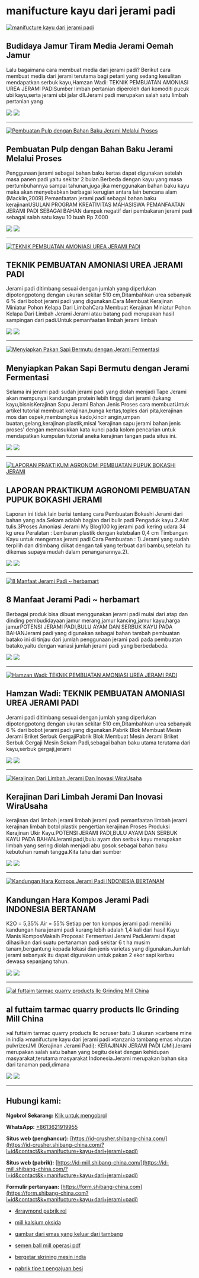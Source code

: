 # manifucture kayu dari jerami padi

<a href="https://swt.shibang-china.com/?l=id&img&k=manifucture+kayu+dari+jerami+padi" target="_blank">![manifucture kayu dari jerami padi](http://static.shibang-china.com/all-800x300/216.jpg)</a>

## Budidaya Jamur Tiram Media Jerami Oemah Jamur
Lalu bagaimana cara membuat media dari jerami padi? Berikut cara membuat media dari jerami terutama bagi petani yang sedang kesulitan mendapatkan serbuk kayu,Hamzan Wadi: TEKNIK PEMBUATAN AMONIASI UREA JERAMI PADISumber limbah pertanian diperoleh dari komoditi pucuk ubi kayu,serta jerami ubi jalar dll.Jerami padi merupakan salah satu limbah pertanian yang


<a href="https://whatsapp.shibangsoft.com/WhatsApp.php" target="_blank" title="WhatsApp">![](http://static.shibang-china.com/icon/whatsapp.png)</a> <a href="https://swt.shibang-china.com/?l=id&icon&k=manifucture+kayu+dari+jerami+padi" target="_blank">![](http://static.shibang-china.com/icon/chat-id.png)</a>

---

<a href="https://swt.shibang-china.com/?l=id&img&k=manifucture+kayu+dari+jerami+padi" target="_blank">![Pembuatan Pulp dengan Bahan Baku Jerami Melalui Proses](http://static.shibang-china.com/all-800x300/418.jpg)</a>

## Pembuatan Pulp dengan Bahan Baku Jerami Melalui Proses
Penggunaan jerami sebagai bahan baku kertas dapat digunakan setelah masa panen padi yaitu sekitar 2 bulan.Berbeda dengan kayu yang masa pertumbuhannya sampai tahunan,juga jika menggunakan bahan baku kayu maka akan menyebabkan berbagai kerugian antara lain bencana alam (Macklin,2009).Pemanfaatan jerami padi sebagai bahan baku kerajinanUSULAN PROGRAM KREATIVITAS MAHASISWA PEMANFAATAN JERAMI PADI SEBAGAI BAHAN dampak negatif dari pembakaran jerami padi sebagai salah satu kayu 10 buah Rp 7.000


<a href="https://whatsapp.shibangsoft.com/WhatsApp.php" target="_blank" title="WhatsApp">![](http://static.shibang-china.com/icon/whatsapp.png)</a> <a href="https://swt.shibang-china.com/?l=id&icon&k=manifucture+kayu+dari+jerami+padi" target="_blank">![](http://static.shibang-china.com/icon/chat-id.png)</a>

---

<a href="https://swt.shibang-china.com/?l=id&img&k=manifucture+kayu+dari+jerami+padi" target="_blank">![TEKNIK PEMBUATAN AMONIASI UREA JERAMI PADI](http://static.shibang-china.com/all-800x300/1402.jpg)</a>

## TEKNIK PEMBUATAN AMONIASI UREA JERAMI PADI
Jerami padi ditimbang sesuai dengan jumlah yang diperlukan dipotongpotong dengan ukuran sekitar 510 cm,Ditambahkan urea sebanyak 6 % dari bobot jerami padi yang digunakan.Cara Membuat Kerajinan Miniatur Pohon Kelapa Dari LimbahCara Membuat Kerajinan Miniatur Pohon Kelapa Dari Limbah Jerami Jerami atau batang padi merupakan hasil sampingan dari padi.Untuk pemanfaatan limbah jerami limbah


<a href="https://whatsapp.shibangsoft.com/WhatsApp.php" target="_blank" title="WhatsApp">![](http://static.shibang-china.com/icon/whatsapp.png)</a> <a href="https://swt.shibang-china.com/?l=id&icon&k=manifucture+kayu+dari+jerami+padi" target="_blank">![](http://static.shibang-china.com/icon/chat-id.png)</a>

---

<a href="https://swt.shibang-china.com/?l=id&img&k=manifucture+kayu+dari+jerami+padi" target="_blank">![Menyiapkan Pakan Sapi Bermutu dengan Jerami Fermentasi](http://static.shibang-china.com/all-800x300/92.jpg)</a>

## Menyiapkan Pakan Sapi Bermutu dengan Jerami Fermentasi
Selama ini jerami padi sudah jerami padi yang diolah menjadi Tape Jerami akan mempunyai kandungan protein lebih tinggi dari jerami (tukang kayu,bisnisKerajinan Sapu Jerami Bahan Jenis Proses cara membuatUntuk artikel tutorial membuat kerajinan,bunga kertas,toples dari pita,kerajinan mos dan ospek,membungkus kado,kincir angin,umpan buatan,gelang,kerajinan plastik,misal 'kerajinan sapu jerami bahan jenis proses' dengan memasukkan kata kunci pada kolom pencarian untuk mendapatkan kumpulan tutorial aneka kerajinan tangan pada situs ini.


<a href="https://whatsapp.shibangsoft.com/WhatsApp.php" target="_blank" title="WhatsApp">![](http://static.shibang-china.com/icon/whatsapp.png)</a> <a href="https://swt.shibang-china.com/?l=id&icon&k=manifucture+kayu+dari+jerami+padi" target="_blank">![](http://static.shibang-china.com/icon/chat-id.png)</a>

---

<a href="https://swt.shibang-china.com/?l=id&img&k=manifucture+kayu+dari+jerami+padi" target="_blank">![LAPORAN PRAKTIKUM AGRONOMI PEMBUATAN PUPUK BOKASHI JERAMI](http://static.shibang-china.com/all-800x300/713.jpg)</a>

## LAPORAN PRAKTIKUM AGRONOMI PEMBUATAN PUPUK BOKASHI JERAMI
Laporan ini tidak lain berisi tentang cara Pembuatan Bokashi Jerami dari bahan yang ada.Sekam adalah bagian dari bulir padi Pengaduk kayu.2.Alat tulis.3Proses Amoniasi Jerami My Blog100 kg jerami padi kering udara 34 kg urea Peralatan : Lembaran plastik dengan ketebalan 0,4 cm Timbangan Kayu untuk mengemas jerami padi Cara Pembuatan : 1).Jerami yang sudah terpilih dan ditimbang diikat dengan tali yang terbuat dari bambu,setelah itu dikemas supaya mudah dalam penanganannya.2).


<a href="https://whatsapp.shibangsoft.com/WhatsApp.php" target="_blank" title="WhatsApp">![](http://static.shibang-china.com/icon/whatsapp.png)</a> <a href="https://swt.shibang-china.com/?l=id&icon&k=manifucture+kayu+dari+jerami+padi" target="_blank">![](http://static.shibang-china.com/icon/chat-id.png)</a>

---

<a href="https://swt.shibang-china.com/?l=id&img&k=manifucture+kayu+dari+jerami+padi" target="_blank">![8 Manfaat Jerami Padi ~ herbamart](http://static.shibang-china.com/all-800x300/393.jpg)</a>

## 8 Manfaat Jerami Padi ~ herbamart
Berbagai produk bisa dibuat menggunakan jerami padi mulai dari atap dan dinding pembudidayaan jamur merang,jamur kancing,jamur kayu,harga jamurPOTENSI JERAMI PADI,BULU AYAM DAN SERBUK KAYU PADA BAHANJerami padi yang digunakan sebagai bahan tambah pembuatan batako ini di tinjau dari jumlah penggunaan jerami padi pada pembuatan batako,yaitu dengan variasi jumlah jerami padi yang berbedabeda.


<a href="https://whatsapp.shibangsoft.com/WhatsApp.php" target="_blank" title="WhatsApp">![](http://static.shibang-china.com/icon/whatsapp.png)</a> <a href="https://swt.shibang-china.com/?l=id&icon&k=manifucture+kayu+dari+jerami+padi" target="_blank">![](http://static.shibang-china.com/icon/chat-id.png)</a>

---

<a href="https://swt.shibang-china.com/?l=id&img&k=manifucture+kayu+dari+jerami+padi" target="_blank">![Hamzan Wadi: TEKNIK PEMBUATAN AMONIASI UREA JERAMI PADI](http://static.shibang-china.com/all-800x300/300.jpg)</a>

## Hamzan Wadi: TEKNIK PEMBUATAN AMONIASI UREA JERAMI PADI
Jerami padi ditimbang sesuai dengan jumlah yang diperlukan dipotongpotong dengan ukuran sekitar 510 cm,Ditambahkan urea sebanyak 6 % dari bobot jerami padi yang digunakan.Pabrik Blok Membuat Mesin Jerami Briket Serbuk GergajiPabrik Blok Membuat Mesin Jerami Briket Serbuk Gergaji Mesin Sekam Padi,sebagai bahan baku utama terutama dari kayu,serbuk gergaji,jerami


<a href="https://whatsapp.shibangsoft.com/WhatsApp.php" target="_blank" title="WhatsApp">![](http://static.shibang-china.com/icon/whatsapp.png)</a> <a href="https://swt.shibang-china.com/?l=id&icon&k=manifucture+kayu+dari+jerami+padi" target="_blank">![](http://static.shibang-china.com/icon/chat-id.png)</a>

---

<a href="https://swt.shibang-china.com/?l=id&img&k=manifucture+kayu+dari+jerami+padi" target="_blank">![Kerajinan Dari Limbah Jerami Dan Inovasi WiraUsaha](http://static.shibang-china.com/all-800x300/347.jpg)</a>

## Kerajinan Dari Limbah Jerami Dan Inovasi WiraUsaha
kerajinan dari limbah jerami limbah jerami padi pemanfaatan limbah jerami kerajinan limbah botol plastik pengertian kerajinan Proses Produksi Kerajinan Ukir Kayu.POTENSI JERAMI PADI,BULU AYAM DAN SERBUK KAYU PADA BAHANJerami padi,bulu ayam dan serbuk kayu merupakan limbah yang sering diolah menjadi abu gosok sebagai bahan baku kebutuhan rumah tangga.Kita tahu dari sumber


<a href="https://whatsapp.shibangsoft.com/WhatsApp.php" target="_blank" title="WhatsApp">![](http://static.shibang-china.com/icon/whatsapp.png)</a> <a href="https://swt.shibang-china.com/?l=id&icon&k=manifucture+kayu+dari+jerami+padi" target="_blank">![](http://static.shibang-china.com/icon/chat-id.png)</a>

---

<a href="https://swt.shibang-china.com/?l=id&img&k=manifucture+kayu+dari+jerami+padi" target="_blank">![Kandungan Hara Kompos Jerami Padi INDONESIA BERTANAM](http://static.shibang-china.com/all-800x300/1454.jpg)</a>

## Kandungan Hara Kompos Jerami Padi INDONESIA BERTANAM
K2O = 5,35% Air = 55% Setiap per ton kompos jerami padi memiliki kandungan hara jerami padi kurang lebih adalah 1,4 kali dari hasil Kayu Manis KomposMakalh Proposal: Fermentasi Jerami PadiJerami dapat dihasilkan dari suatu pertanaman padi sekitar 6 t ha musim tanam,bergantung kepada lokasi dan jenis varietas yang digunakan.Jumlah jerami sebanyak itu dapat digunakan untuk pakan 2 ekor sapi kerbau dewasa sepanjang tahun.


<a href="https://whatsapp.shibangsoft.com/WhatsApp.php" target="_blank" title="WhatsApp">![](http://static.shibang-china.com/icon/whatsapp.png)</a> <a href="https://swt.shibang-china.com/?l=id&icon&k=manifucture+kayu+dari+jerami+padi" target="_blank">![](http://static.shibang-china.com/icon/chat-id.png)</a>

---

<a href="https://swt.shibang-china.com/?l=id&img&k=manifucture+kayu+dari+jerami+padi" target="_blank">![al futtaim tarmac quarry products llc Grinding Mill China](http://static.shibang-china.com/all-800x300/565.jpg)</a>

## al futtaim tarmac quarry products llc Grinding Mill China
»al futtaim tarmac quarry products llc »cruser batu 3 ukuran »carbene mine in india »manifucture kayu dari jerami padi »tanzania tambang emas »hutan pulvrizerJMI (Kerajinan Jerami Padi): KERAJINAN JERAMI PADI (JMi)Jerami merupakan salah satu bahan yang begitu dekat dengan kehidupan masyarakat,terutama masyarakat Indonesia.Jerami merupakan bahan sisa dari tanaman padi,dimana


<a href="https://whatsapp.shibangsoft.com/WhatsApp.php" target="_blank" title="WhatsApp">![](http://static.shibang-china.com/icon/whatsapp.png)</a> <a href="https://swt.shibang-china.com/?l=id&icon&k=manifucture+kayu+dari+jerami+padi" target="_blank">![](http://static.shibang-china.com/icon/chat-id.png)</a>

---
## Hubungi kami:

**Ngobrol Sekarang:** [Klik untuk mengobrol](https://swt.shibang-china.com?l=id&contact&k=manifucture+kayu+dari+jerami+padi)

**WhatsApp:**  [+8613621919955](https://whatsapp.shibangsoft.com/WhatsApp.php)

**Situs web (penghancur):** [https://id-crusher.shibang-china.com/](https://id-crusher.shibang-china.com/?l=id&contact&k=manifucture+kayu+dari+jerami+padi)

**Situs web (pabrik):** [https://id-mill.shibang-china.com/](https://id-mill.shibang-china.com/?l=id&contact&k=manifucture+kayu+dari+jerami+padi)

**Formulir pertanyaan:** [https://form.shibang-china.com](https://form.shibang-china.com?l=id&contact&k=manifucture+kayu+dari+jerami+padi)

* [4rraymond pabrik rol](../50/4rraymond%20pabrik%20rol.md)

* [mill kalsium oksida](../42/mill%20kalsium%20oksida.md)

* [gambar dari emas yang keluar dari tambang](../44/gambar%20dari%20emas%20yang%20keluar%20dari%20tambang.md)

* [semen ball mill operasi pdf](../42/semen%20ball%20mill%20operasi%20pdf.md)

* [bergetar skrining mesin india](../41/bergetar%20skrining%20mesin%20india.md)

* [pabrik tipe t pengajuan besi](../48/pabrik%20tipe%20t%20pengajuan%20besi.md)